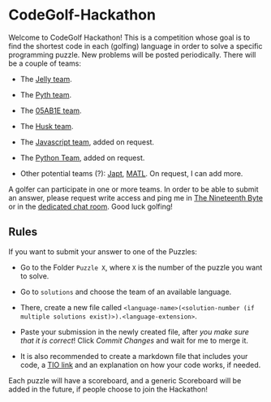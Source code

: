 # CodeGolf-Hackathon

Welcome to CodeGolf Hackathon! This is a competition whose goal is to find the shortest code in each (golfing) language in order to solve a specific programming puzzle. New problems will be posted periodically. There will be a couple of teams:

 - The [Jelly team](https://github.com/DennisMitchell/jelly).
 
 - The [Pyth team](https://github.com/isaacg1/pyth).
 
 - The [05AB1E team](https://github.com/Adriandmen/05AB1E).
 
 - The [Husk team](https://github.com/barbuz/Husk).
 
 - The [Javascript team](https://github.com/Mr-Xcoder/CodeGolf-Hackathon/tree/master/Puzzle%201/solutions/JS%20Team), added on request.
 
 - The [Python Team](https://github.com/Mr-Xcoder/CodeGolf-Hackathon/tree/master/Puzzle%201/solutions/Python%20Team), added on request.
 
 - Other potential teams (?): [Japt](https://github.com/ETHproductions/japt/), [MATL](https://github.com/lmendo/MATL). On request, I can add more.

A golfer can participate in one or more teams. In order to be able to submit an answer, please request write access and ping me in [The Nineteenth Byte](https://chat.stackexchange.com/rooms/240/the-nineteenth-byte) or in the [dedicated chat room](https://chat.stackexchange.com/rooms/65697/codegolf-hackathon). Good luck golfing!

## Rules

If you want to submit your answer to one of the Puzzles:

- Go to the Folder `Puzzle X`, where `X` is the number of the puzzle you want to solve.

- Go to `solutions` and choose the team of an available language.

- There, create a new file called `<language-name>(<solution-number (if multiple solutions exist)>).<language-extension>`.

- Paste your submission in the newly created file, after *you make sure that it is correct*! Click *Commit Changes* and wait for me to merge it. 

- It is also recommended to create a markdown file that includes your code, a [TIO link](https://tio.run) and an explanation on how your code works, if needed.

Each puzzle will have a scoreboard, and a generic Scoreboard will be added in the future, if people choose to join the Hackathon!
